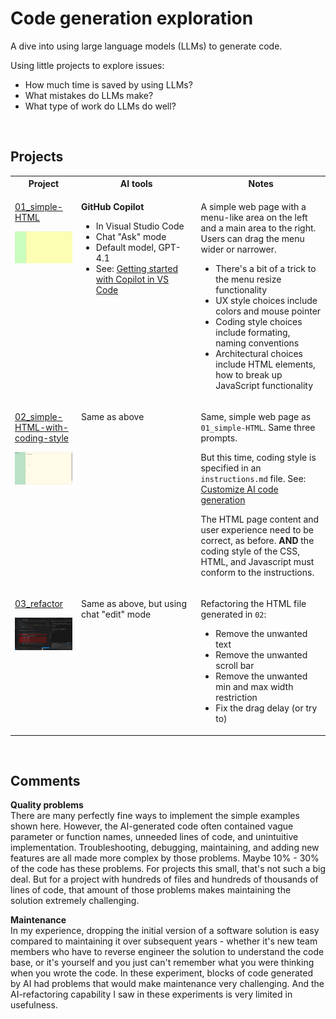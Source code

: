 # Code generation exploration
A dive into using large language models (LLMs) to generate code.

Using little projects to explore issues:
- How much time is saved by using LLMs?
- What mistakes do LLMs make?
- What type of work do LLMs do well?

<p>&nbsp;</p>


## Projects
<table>
<tr>
<th>Project</th>
<th>AI tools</th>
<th>Notes</th>
</tr>
<tr><!-- 01_simple-HTML -->
<td valign="top">
<p><a href="01_simple-HTML/README.md">01_simple-HTML</a></p>
<img src="01_simple-HTML/images/01_simple-HTML.gif" width="250" alt="Example">
</td>
<td valign="top">
<p><b>GitHub Copilot</b></p>
<ul>
<li>In&nbsp;Visual&nbsp;Studio&nbsp;Code</li>
<li>Chat "Ask" mode</li>
<li>Default model, GPT-4.1</li>
<li>See: <a href="https://code.visualstudio.com/docs/copilot/getting-started">Getting started with Copilot in VS Code</a></li>
</ul>
</td>
<td valign="top">
<p>A simple web page with a menu-like area on the left and a main area to the right. 
Users can drag the menu wider or narrower.</p>
<ul>
<li>There's a bit of a trick to the menu resize functionality</li>
<li>UX style choices include colors and mouse pointer</li>
<li>Coding style choices include formating, naming conventions</li>
<li>Architectural choices include HTML elements, how to break up JavaScript functionality</li>
</ul>
</td>
</tr>
<tr><!-- 02_simple-HTML-with-coding-style -->
<td valign="top">
<p><a href="02_simple-HTML-with-coding-style/README.md">02_simple-HTML-with-coding-style</a></p>
<img src="02_simple-HTML-with-coding-style/images/02_simple-HTML-with-coding-style.png" width="250" alt="Example">
</td>
<td valign="top">
<p>Same as above</p>
</td>
<td valign="top">
<p>Same, simple web page as <code>01_simple-HTML</code>.  Same three prompts.</p>
<p>But this time, coding style is specified in an <code>instructions.md</code> file. See: <a href="https://code.visualstudio.com/docs/copilot/reference/copilot-vscode-features#_customize-ai-code-generation">Customize AI code generation</a></p>
<p>The HTML page content and user experience need to be correct, as before. <b>AND</b> the coding style of the CSS, HTML, and Javascript must conform to the instructions.</p>
</td>
</tr>
<tr><!-- 03_refactor -->
<td valign="top">
<p><a href="03_refactor/README.md">03_refactor</a></p>
<img src="03_refactor/images/03_refactor.png" width="250" alt="Example">
</td>
<td valign="top">
<p>Same as above, but using chat "edit" mode</p>
</td>
<td valign="top">
<p>Refactoring the HTML file generated in <code>02</code>:</p>
<ul>
<li>Remove the unwanted text</li>
<li>Remove the unwanted scroll bar</li>
<li>Remove the unwanted min and max width restriction</li>
<li>Fix the drag delay (or try to)</li>
</ul>
</td>
</tr>
</table>

<p>&nbsp;</p>


## Comments
**Quality problems**<br/>
There are many perfectly fine ways to implement the simple examples shown here.  However, the AI-generated code often contained vague parameter or function names, unneeded lines of code, and unintuitive implementation.  Troubleshooting, debugging, maintaining, and adding new features are all made more complex by those problems.  Maybe 10% - 30% of the code has these problems.  For projects this small, that's not such a big deal.  But for a project with hundreds of files and hundreds of thousands of lines of code, that amount of those problems makes maintaining the solution extremely challenging.  

**Maintenance**<br/>
In my experience, dropping the initial version of a software solution is easy compared to maintaining it over subsequent years - whether it's new team members who have to reverse engineer the solution to understand the code base, or it's yourself and you just can't remember what you were thinking when you wrote the code.  In these experiment, blocks of code generated by AI had problems that would make maintenance very challenging.  And the AI-refactoring capability I saw in these experiments is very limited in usefulness.

<p>&nbsp;</p>




